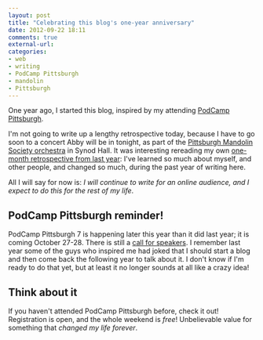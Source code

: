 ```yaml
---
layout: post
title: "Celebrating this blog's one-year anniversary"
date: 2012-09-22 18:11
comments: true
external-url: 
categories: 
- web
- writing
- PodCamp Pittsburgh
- mandolin
- Pittsburgh
---
```

One year ago, I started this blog, inspired by my attending [PodCamp Pittsburgh](http://podcamppittsburgh.com/).

I'm not going to write up a lengthy retrospective today, because I have to go soon to a concert Abby will be in tonight, as part of the [Pittsburgh Mandolin Society orchestra](http://www.pittsburghmandolinsociety.org/) in Synod Hall. It was interesting rereading my own [one-month retrospective from last year](/blog/2011/10/21/one-month-anniversary-of-my-blog/): I've learned so much about myself, and other people, and changed so much, during the past year of writing here.

All I will say for now is: *I will continue to write for an online audience, and I expect to do this for the rest of my life*.

## PodCamp Pittsburgh reminder!

PodCamp Pittsburgh 7 is happening later this year than it did last year; it is coming October 27-28. There is still a [call for speakers](http://podcamppittsburgh.com/pcpgh7-speaker-submission/). I remember last year some of the guys who inspired me had joked that I should start a blog and then come back the following year to talk about it. I don't know if I'm ready to do that yet, but at least it no longer sounds at all like a crazy idea!

## Think about it

If you haven't attended PodCamp Pittsburgh before, check it out! Registration is open, and the whole weekend is *free*! Unbelievable value for something that *changed my life forever*.
